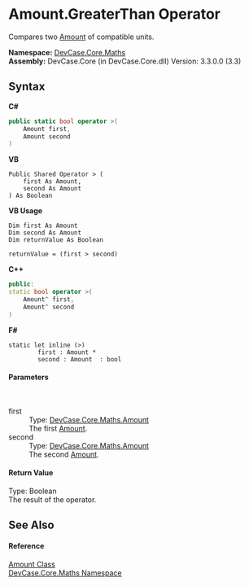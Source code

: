 # Amount.GreaterThan Operator 
 

Compares two <a href="T_DevCase_Core_Maths_Amount">Amount</a> of compatible units.

**Namespace:**&nbsp;<a href="N_DevCase_Core_Maths">DevCase.Core.Maths</a><br />**Assembly:**&nbsp;DevCase.Core (in DevCase.Core.dll) Version: 3.3.0.0 (3.3)

## Syntax

**C#**<br />
``` C#
public static bool operator >(
	Amount first,
	Amount second
)
```

**VB**<br />
``` VB
Public Shared Operator > ( 
	first As Amount,
	second As Amount
) As Boolean
```

**VB Usage**<br />
``` VB Usage
Dim first As Amount
Dim second As Amount
Dim returnValue As Boolean

returnValue = (first > second)
```

**C++**<br />
``` C++
public:
static bool operator >(
	Amount^ first, 
	Amount^ second
)
```

**F#**<br />
``` F#
static let inline (>)
        first : Amount * 
        second : Amount  : bool
```


#### Parameters
&nbsp;<dl><dt>first</dt><dd>Type: <a href="T_DevCase_Core_Maths_Amount">DevCase.Core.Maths.Amount</a><br />The first <a href="T_DevCase_Core_Maths_Amount">Amount</a>.</dd><dt>second</dt><dd>Type: <a href="T_DevCase_Core_Maths_Amount">DevCase.Core.Maths.Amount</a><br />The second <a href="T_DevCase_Core_Maths_Amount">Amount</a>.</dd></dl>

#### Return Value
Type: Boolean<br />The result of the operator.

## See Also


#### Reference
<a href="T_DevCase_Core_Maths_Amount">Amount Class</a><br /><a href="N_DevCase_Core_Maths">DevCase.Core.Maths Namespace</a><br />